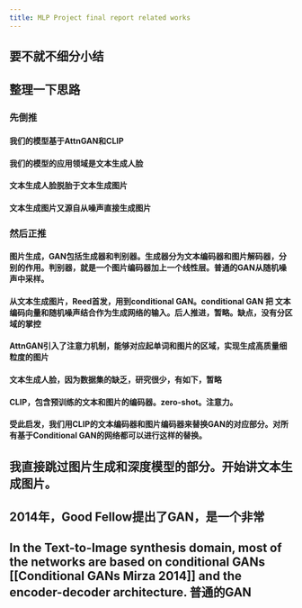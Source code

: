 ```yaml
---
title: MLP Project final report related works
---
```


## 要不就不细分小结
## 整理一下思路
### 先倒推
#### 我们的模型基于AttnGAN和CLIP
#### 我们的模型的应用领域是文本生成人脸
#### 文本生成人脸脱胎于文本生成图片
#### 文本生成图片又源自从噪声直接生成图片
### 然后正推
#### 图片生成，GAN包括生成器和判别器。生成器分为文本编码器和图片解码器，分别的作用。判别器，就是一个图片编码器加上一个线性层。普通的GAN从随机噪声中采样。
#### 从文本生成图片，Reed首发，用到conditional GAN。conditional GAN 把 文本编码向量和随机噪声结合作为生成网络的输入。后人推进，暂略。缺点，没有分区域的掌控
#### AttnGAN引入了注意力机制，能够对应起单词和图片的区域，实现生成高质量细粒度的图片
#### 文本生成人脸，因为数据集的缺乏，研究很少，有如下，暂略
#### CLIP，包含预训练的文本和图片的编码器。zero-shot。注意力。
#### 受此启发，我们用CLIP的文本编码器和图片编码器来替换GAN的对应部分。对所有基于Conditional GAN的网络都可以进行这样的替换。
## 我直接跳过图片生成和深度模型的部分。开始讲文本生成图片。
## 2014年，Good Fellow提出了GAN，是一个非常
## In the Text-to-Image synthesis domain, most of the networks are based on conditional GANs [[Conditional GANs Mirza 2014]] and the encoder-decoder architecture. 普通的GAN
